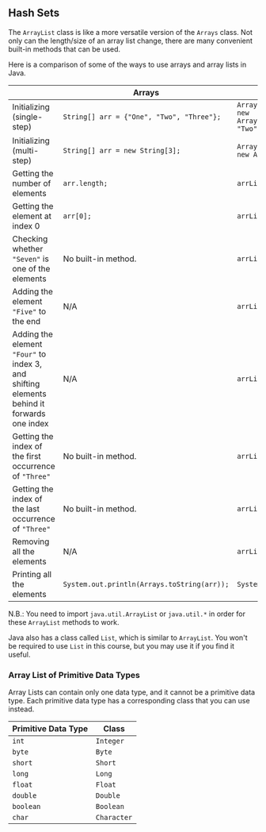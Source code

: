 ## Hash Sets

The `ArrayList` class is like a more versatile version of the `Arrays` class. Not only can the length/size of an array list change, there are many convenient built-in methods that can be used. 

Here is a comparison of some of the ways to use arrays and array lists in Java.

| | Arrays | Array Lists |
| --- | --- | --- |
| Initializing (single-step) | `String[] arr = {"One", "Two", "Three"};` | `ArrayList<String> arrList = new ArrayList(Arrays.asList("One", "Two", "Three"));` |
| Initializing (multi-step) | `String[] arr = new String[3];` | `ArrayList<String> arrList = new ArrayList();` |
| Getting the number of elements | `arr.length;` | `arrList.size();` |
| Getting the element at index 0 |`arr[0];` | `arrList.get(0);` |
| Checking whether `"Seven"` is one of the elements | No built-in method. | `arrList.contains("Seven");` |
| Adding the element `"Five"` to the end | N/A | `arrList.add("Five");` |
| Adding the element `"Four"` to index 3, and shifting elements behind it forwards one index | N/A | `arrList.add(3, "Four");` |
| Getting the index of the first occurrence of `"Three"` | No built-in method. | `arrList.indexOf("Three");` |
| Getting the index of the last occurrence of `"Three"` | No built-in method. | `arrList.lastIndexOf("One");` |
| Removing all the elements | N/A | `arrList.clear();` |
| Printing all the elements	| `System.out.println(Arrays.toString(arr));` | `System.out.println(arrList);` |

N.B.: You need to import `java.util.ArrayList` or `java.util.*` in order for these `ArrayList` methods to work.

Java also has a class called `List`, which is similar to `ArrayList`. You won't be required to use `List` in this course, but you may use it if you find it useful.

### Array List of Primitive Data Types

Array Lists can contain only one data type, and it cannot be a primitive data type. Each primitive data type has a corresponding class that you can use instead. 

| Primitive Data Type | Class       |
| ------------------- | ----------- |
| `int`               | `Integer`   |
| `byte`              | `Byte`      |
| `short`             | `Short`     |
| `long`              | `Long`      |
| `float`             | `Float`     |
| `double`            | `Double`    |
| `boolean`           | `Boolean`   |
| `char`              | `Character` |
